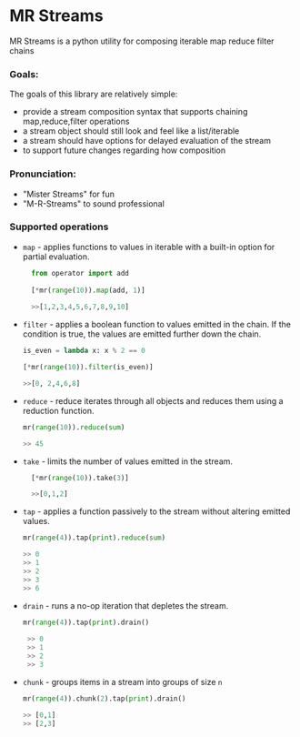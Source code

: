 # MR Streams

MR Streams is a python utility for composing iterable map reduce filter chains  
  
### Goals:  
The goals of this library are relatively simple:  
- provide a stream composition syntax that supports chaining map,reduce,filter operations 
- a stream object should still look and feel like a list/iterable  
- a stream should have options for delayed evaluation of the stream  
- to support future changes regarding how composition  

### Pronunciation:  

- "Mister Streams" for fun
- "M-R-Streams" to sound professional  

### Supported operations  

- `map` - applies functions to values in iterable with a built-in option for partial evaluation. 
  ```python
    from operator import add
    
    [*mr(range(10)).map(add, 1)] 
   
    >>[1,2,3,4,5,6,7,8,9,10]
  ```
- `filter` - applies a boolean function to values emitted in the chain. If the condition is true, the values are emitted further down the chain.       
    ```python
    is_even = lambda x: x % 2 == 0  
  
    [*mr(range(10)).filter(is_even)]  

    >>[0, 2,4,6,8]
    ```  
    
- `reduce` - reduce iterates through all objects and reduces them using a reduction function.   
   ```python
   mr(range(10)).reduce(sum) 
   
   >> 45
   ```

- `take` - limits the number of values emitted in the stream.  
    ```python
      [*mr(range(10)).take(3)]  
    
      >>[0,1,2] 
    ```

- `tap` - applies a function passively to the stream without altering emitted values.   
    ```python
    mr(range(4)).tap(print).reduce(sum)
    
  >> 0
  >> 1
  >> 2
  >> 3
  >> 6
    ```    
    
- `drain` - runs a no-op iteration that depletes the stream. 
  ```python
  mr(range(4)).tap(print).drain()  
    
   >> 0
   >> 1
   >> 2
   >> 3    
   ```  

- `chunk` - groups items in a stream into groups of size `n`
    
    ```python
    mr(range(4)).chunk(2).tap(print).drain()  
    
    >> [0,1]
    >> [2,3]

    ```

